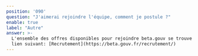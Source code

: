 ```yaml
---
position: '090'
question: "J'aimerai rejoindre l'équipe, comment je postule ?"
enable: true
label: "Autre"
answer: >-
  L'ensemble des offres disponibles pour rejoindre beta.gouv se trouve sur le
  lien suivant: [Recrutement](https://beta.gouv.fr/recrutement/)
---
```

